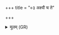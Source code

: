 +++
title = "०३ अक्ष्यौ च ते"

+++
<details><summary>मूलम् (GR)</summary>

अक्ष्यौ च ते हनू च ते  
व्याघ्र जम्भयामसि ।  
आत् सर्वान् विंशतिं नखान् ॥
</details>